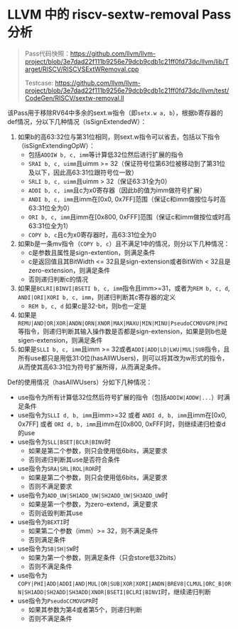 # LLVM 中的 riscv-sextw-removal Pass 分析

> Pass代码快照：https://github.com/llvm/llvm-project/blob/3e7dad22f111b9256e79dcb9cdb1c21ff0fd73dc/llvm/lib/Target/RISCV/RISCVSExtWRemoval.cpp
>
> Testcase: https://github.com/llvm/llvm-project/blob/3e7dad22f111b9256e79dcb9cdb1c21ff0fd73dc/llvm/test/CodeGen/RISCV/sextw-removal.ll

该Pass用于移除RV64中多余的sext.w指令（即`setx.w a, b`），根据b寄存器的def情况，分以下几种情况（isSignExtendedW）：

1. 如果b的高63:32位与第31位相同，则sext.w指令可以省去，包括以下指令（isSignExtendingOpW）：
   - 包括`ADDIW b, c, imm`等计算低32位然后进行扩展的指令
   - `SRAI b, c, uimm`且uimm >= 32（保证符号位第63位被移动到了第31位及以下，因此高63:31位跟符号位一致）
   - `SRLI b, c, uimm`且uimm > 32（保证63:31全为0）
   - `ADDI b, c, imm`且c为x0寄存器（因此b的值为imm做符号扩展）
   - `ANDI b, c, imm`且imm在[0x0, 0x7FF]范围（保证c和imm做按位与时高63:31位全为0）
   - `ORI b, c, imm`且imm在[0x800, 0xFFF]范围（保证c和imm做按位或时高63:31位全为1）
   - `COPY b, c`且c为x0寄存器时，高63:31位全为0
2. 如果b是一条mv指令（`COPY b, c`）且不满足1中的情况，则分以下几种情况：
   - c是参数且属性是sign-extention，则满足条件
   - c是返回值且其BitWidth <= 32且是sign-extension或者BitWith < 32且是zero-extension，则满足条件
   - 否则递归判断c的情况
3. 如果是`BCLRI|BINVI|BSETI b, c, imm`指令且imm>=31，或者为`REM b, c, d`, `ANDI|ORI|XORI b, c, imm`，则递归判断其c寄存器的定义
   - `REM b, c, d` 如果c是32-bit，则b也一定是
4. 如果是`REMU|AND|OR|XOR|ANDN|ORN|XNOR|MAX|MAXU|MIN|MINU|PseudoCCMOVGPR|PHI`等指令，则递归判断其输入操作数是否都是sign-extension，如果是则b也是sigen-extension，则满足条件
6. 如果是`SLLI b, c, imm`且imm >= 32或者`ADDI|ADD|LD|LWU|MUL|SUB`指令，且所有use都只是用低31:0位(hasAllWUsers)，则可以将其改为w形式的指令，从而使其高63:31位为符号扩展所得，从而满足条件。

Def的使用情况（hasAllWUsers）分如下几种情况：

- use指令为所有计算低32位然后符号扩展的指令（包括`ADDIW|ADDW|...`）时满足条件
- use指令为`SLLI d, b, imm`且imm>=32 或者 `ANDI d, b, imm`且imm在[0x0, 0x7FF] 或者 `ORI d, b, imm`且imm在[0x800, 0xFFF]时，则继续递归检查d的use
- use指令为`SLL|BSET|BCLR|BINV`时
    - 如果是第二个参数，则只会使用低6bits，满足要求
    - 否则递归判断其use是否符合条件
- use指令为`SRA|SRL|ROL|ROR`时
    - 如果是第二个参数，则只会使用低6bits，满足要求
    - 否则不满足要求
- use指令为`ADD_UW|SH1ADD_UW|SH2ADD_UW|SH3ADD_UW`时
    - 如果是第一个参数，为zero-extend，满足要求
    - 否则诋毁判断其use
- use指令为`BEXTI`时
    - 如果第二个参数（imm）>= 32，则不满足条件
    - 否则满足条件
- use指令为`SB|SH|SW`时
    - 如果为第一个参数，则满足条件（只会store低32bits）
    - 否则不满足条件
- use指令为`COPY|PHI|ADD|ADDI|AND|MUL|OR|SUB|XOR|XORI|ANDN|BREV8|CLMUL|ORC_B|ORN|SH1ADD|SH2ADD|SH3ADD|XNOR|BSETI|BCLRI|BINVI`时，继续递归判断
- use指令为`PseudoCCMOVGPR`时
    - 如果其参数为第4或者第5个，则递归判断
    - 否则不满足条件
